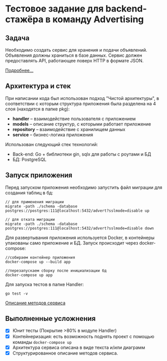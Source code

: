 # Тестовое задание для backend-стажёра в команду Advertising

## Задача
Необходимо создать сервис для хранения и подачи объявлений. Объявления должны храниться в базе данных. Сервис должен предоставлять API, работающее поверх HTTP в формате JSON.

[Подробнее...](https://github.com/avito-tech/adv-backend-trainee-assignment)

## Архитектура и стек
При написании кода был использован подход "Чистой архитектуры", в соответствии с которым структура приложения была разделена на 4 слоя (находятся в папке pkg):

- **handler** – взаимодействие пользователя с приложением
- **models** – описание структур, с которыми работает приложение
- **repository** – взаимодействие с хранилищем данных
- **service** – бизнес-логика приложения

Использован следующий стек технологий:
- Back-end: Go + библиотеки gin, sqlx для работы с роутами и БД
- БД: PostgreSQL

## Запуск приложения
Перед запуском приложения необходимо запустить файл миграции для создания таблиц в бд:

```
// для применения миграции
migrate -path ./schema -database postgres://postgres:111@localhost:5432/advert?sslmode=disable up

// для отката миграции
migrate -path ./schema -database postgres://postgres:111@localhost:5432/advert?sslmode=disable down
```

Для развертывания приложения используется Docker, в контейнеры упакованы само приложение и БД. 
Запуск происходит через docker-compose:
```
//собираем контейнер приложения
docker-compose up --build app

//перезапускаем сборку после инициализации бд
docker-compose up app
```

Для запуска тестов в папке Handler:

```
go test -v
```
[Описание методов сервиса](https://amrchnk.github.io/advertisement_service/)

## Выполненные усложнения

- [x] Юнит тесты (Покрытие >80% в модуле Handler)
- [x] Контейнеризация: есть возможность поднять проект с помощью команды ```docker-compose up```
- [x] Архитектура сервиса описана в виде текста и/или диаграмм
- [x] Структурированное описание методов сервиса.